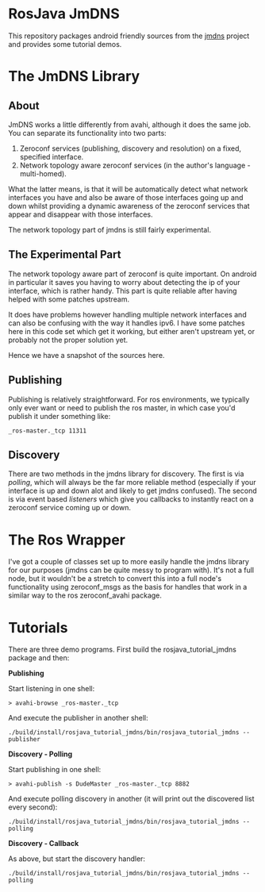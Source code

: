 # RosJava JmDNS

This repository packages android friendly sources from the [jmdns](http://jmdns.sourceforge.net/) project
and provides some tutorial demos.

# The JmDNS Library

## About

JmDNS works a little differently from avahi, although it does the same job. You can separate its
functionality into two parts:

1) Zeroconf services (publishing, discovery and resolution) on a fixed, specified interface.
2) Network topology aware zeroconf services (in the author's language - multi-homed).

What the latter means, is that it will be automatically detect what network interfaces you have
and also be aware of those interfaces going up and down whilst providing a dynamic awareness of
the zeroconf services that appear and disappear with those interfaces.

The network topology part of jmdns is still fairly experimental. 

## The Experimental Part

The network topology aware part of zeroconf is quite important. On android in particular it saves
you having to worry about detecting the ip of your interface, which is rather handy. This part is
quite reliable after having helped with some patches upstream.

It does have problems however handling multiple network interfaces and can also be confusing with the
way it handles ipv6. I have some patches here in this code set which get it working, but either aren't
upstream yet, or probably not the proper solution yet. 

Hence we have a snapshot of the sources here.

## Publishing

Publishing is relatively straightforward. For ros environments, we typically only ever want or need to
publish the ros master, in which case you'd publish it under something like:

```
_ros-master._tcp 11311
```

## Discovery

There are two methods in the jmdns library for discovery. The first is via *polling*, which will always be
the far more reliable method (especially if your interface is up and down alot and likely to get
jmdns confused). The second is via event based *listeners* which give you callbacks to instantly
react on a zeroconf service coming up or down.

# The Ros Wrapper

I've got a couple of classes set up to more easily handle the jmdns library for our purposes (jmdns
can be quite messy to program with). It's not a full node, but it wouldn't be a stretch to
convert this into a full node's functionality using zeroconf_msgs as the basis for handles that work
in a similar way to the ros zeroconf_avahi package.

# Tutorials

There are three demo programs. First build the rosjava_tutorial_jmdns package and then:

**Publishing**

Start listening in one shell:

```
> avahi-browse _ros-master._tcp
```

And execute the publisher in another shell:

```
./build/install/rosjava_tutorial_jmdns/bin/rosjava_tutorial_jmdns --publisher
```

**Discovery - Polling**

Start publishing in one shell:

```
> avahi-publish -s DudeMaster _ros-master._tcp 8882
```

And execute polling discovery in another (it will print out the discovered list every second):

```
./build/install/rosjava_tutorial_jmdns/bin/rosjava_tutorial_jmdns --polling
```

**Discovery - Callback**

As above, but start the discovery handler:

```
./build/install/rosjava_tutorial_jmdns/bin/rosjava_tutorial_jmdns --polling
```

